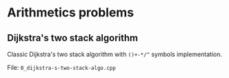 # Arithmetics problems

## Dijkstra's two stack algorithm

Classic Dijkstra's two stack algorithm with `()+-*/^` symbols implementation.

File: `0_dijkstra-s-two-stack-algo.cpp`
